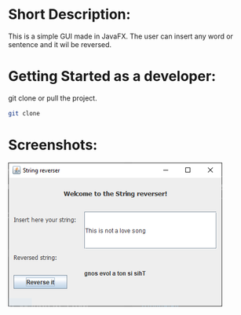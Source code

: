 # Short Description:
This is a simple GUI made in JavaFX. The user can insert any word or sentence and it wil be reversed.

# Getting Started as a developer:
git clone or pull the project. 
```sh 
git clone
```

# Screenshots:
![Screenshot of the home screen](stringreverser.PNG)

